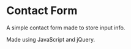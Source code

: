 # Contact Form

A simple contact form made to store input info.

Made using JavaScript and jQuery. 
